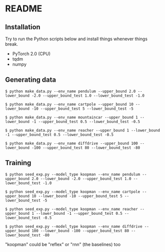 # README

## Installation
Try to run the Python scripts below and install things whenever things break.
- PyTorch 2.0 (CPU)
- tqdm
- numpy

## Generating data
`$ python make_data.py --env_name pendulum --upper_bound 2.0 --lower_bound -2.0 --upper_bound_test 1.0 --lower_bound_test -1.0`

`$ python make_data.py --env_name cartpole --upper_bound 10 --lower_bound -10 --upper_bound_test 5 --lower_bound_test -5`

`$ python make_data.py --env_name mountaincar --upper_bound 1 --lower_bound -1 --upper_bound_test 0.5 --lower_bound_test -0.5`

`$ python make_data.py --env_name reacher --upper_bound 1 --lower_bound -1 --upper_bound_test 0.5 --lower_bound_test -0.5`

`$ python make_data.py --env_name diffdrive --upper_bound 100 --lower_bound -100 --upper_bound_test 80 --lower_bound_test -80`

## Training
`$ python seed_exp.py --model_type koopman --env_name pendulum --upper_bound 2.0 --lower_bound -2.0 --upper_bound_test 1.0 --lower_bound_test -1.0`

`$ python seed_exp.py --model_type koopman --env_name cartpole --upper_bound 10 --lower_bound -10 --upper_bound_test 5 --lower_bound_test -5`

`$ python seed_exp.py --model_type koopman --env_name reacher --upper_bound 1 --lower_bound -1 --upper_bound_test 0.5 --lower_bound_test -0.5`

`$ python seed_exp.py --model_type koopman --env_name diffdrive --upper_bound 100 --lower_bound -100 --upper_bound_test 80 --lower_bound_test -80`

"koopman" could be "reflex" or "rnn" (the baselines) too
